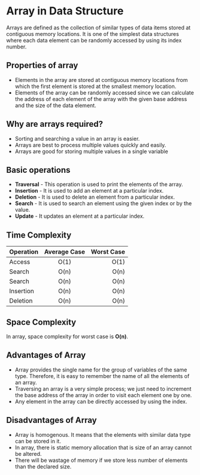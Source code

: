 # Array in Data Structure 
Arrays are defined as the collection of similar types of data items stored at contiguous memory locations. It is one of the simplest data structures where each data element can be randomly accessed by using its index number.

## Properties of array
- Elements in the array are stored at contiguous memory locations from which the first element is stored at the smallest memory location.
- Elements of the array can be randomly accessed since we can calculate the address of each element of the array with the given base address and the size of the data element.

## Why are arrays required?
- Sorting and searching a value in an array is easier.
- Arrays are best to process multiple values quickly and easily.
- Arrays are good for storing multiple values in a single variable

## Basic operations
- **Traversal** - This operation is used to print the elements of the array.
- **Insertion** - It is used to add an element at a particular index.
- **Deletion** - It is used to delete an element from a particular index.
- **Search** - It is used to search an element using the given index or by the value.
- **Update** - It updates an element at a particular index.

## Time Complexity
| Operation | Average Case |  Worst Case |
| :---      |   :----:     |     ----:   |
| Access    |   O(1)       |    O(1)     |
| Search 	  |   O(n) 	     |    O(n)     |
| Search 	  |   O(n) 	     |    O(n)     |
| Insertion |  	O(n) 	     |    O(n)     |
| Deletion  | 	O(n)       |   	O(n)     |

## Space Complexity
In array, space complexity for worst case is **O(n)**.

## Advantages of Array
- Array provides the single name for the group of variables of the same type. Therefore, it is easy to remember the name of all the elements of an array.
- Traversing an array is a very simple process; we just need to increment the base address of the array in order to visit each element one by one.
- Any element in the array can be directly accessed by using the index.

## Disadvantages of Array
- Array is homogenous. It means that the elements with similar data type can be stored in it.
- In array, there is static memory allocation that is size of an array cannot be altered.
- There will be wastage of memory if we store less number of elements than the declared size.

